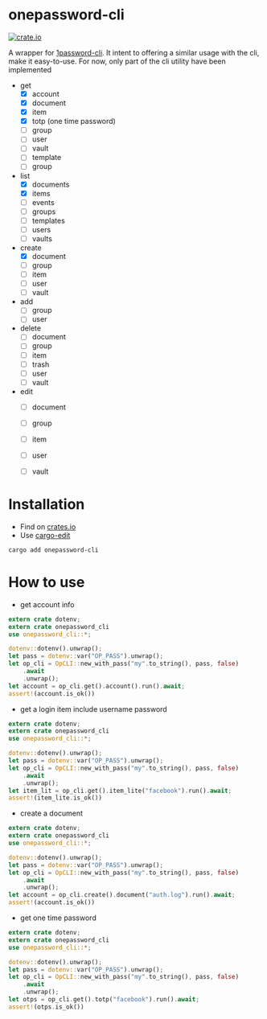 # onepassword-cli

[![crate.io](https://img.shields.io/crates/v/onepassword-cli)](https://crates.io/crates/onepassword-cli)

A wrapper for [1password-cli](https://support.1password.com/command-line-getting-started/). It intent to offering a similar usage with the cli, make it easy-to-use.
For now, only part of the cli utility have been implemented
- get
  - [x] account
  - [x] document
  - [x] item
  - [x] totp (one time password)
  - [ ] group
  - [ ] user
  - [ ] vault
  - [ ] template
  - [ ] group
- list
  - [x] documents
  - [x] items
  - [ ] events
  - [ ] groups
  - [ ] templates
  - [ ] users
  - [ ] vaults
- create
  - [x] document
  - [ ] group
  - [ ] item
  - [ ] user
  - [ ] vault
- add
  - [ ] group
  - [ ] user
- delete
  - [ ] document
  - [ ] group
  - [ ] item
  - [ ] trash
  - [ ] user
  - [ ] vault
- edit
  - [ ] document
  - [ ] group
  - [ ] item
  - [ ] user
  - [ ] vault


# Installation

- Find on [crates.io](https://crates.io/crates/onepassword-cli)
- Use [cargo-edit](https://crates.io/crates/cargo-edit)
```sh
cargo add onepassword-cli
```

# How to use
- get account info
```rust
extern crate dotenv;
extern crate onepassword_cli
use onepassword_cli::*;

dotenv::dotenv().unwrap();
let pass = dotenv::var("OP_PASS").unwrap();
let op_cli = OpCLI::new_with_pass("my".to_string(), pass, false)
    .await
    .unwrap();
let account = op_cli.get().account().run().await;
assert!(account.is_ok())
```

- get a login item include username password
```rust
extern crate dotenv;
extern crate onepassword_cli
use onepassword_cli::*;

dotenv::dotenv().unwrap();
let pass = dotenv::var("OP_PASS").unwrap();
let op_cli = OpCLI::new_with_pass("my".to_string(), pass, false)
    .await
    .unwrap();
let item_lit = op_cli.get().item_lite("facebook").run().await;
assert!(item_lite.is_ok()) 
```

- create a document
```rust
extern crate dotenv;
extern crate onepassword_cli
use onepassword_cli::*;

dotenv::dotenv().unwrap();
let pass = dotenv::var("OP_PASS").unwrap();
let op_cli = OpCLI::new_with_pass("my".to_string(), pass, false)
    .await
    .unwrap();
let account = op_cli.create().document("auth.log").run().await;
assert!(account.is_ok())
```

- get one time password
```rust
extern crate dotenv;
extern crate onepassword_cli
use onepassword_cli::*;

dotenv::dotenv().unwrap();
let pass = dotenv::var("OP_PASS").unwrap();
let op_cli = OpCLI::new_with_pass("my".to_string(), pass, false)
    .await
    .unwrap();
let otps = op_cli.get().totp("facebook").run().await;
assert!(otps.is_ok())
```
